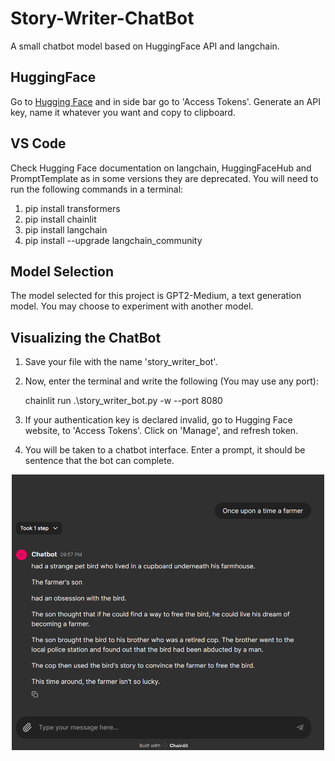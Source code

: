 # Story-Writer-ChatBot
A small chatbot model based on HuggingFace API and langchain.
## HuggingFace
Go to [Hugging Face](https://huggingface.co/) and in side bar go to 'Access Tokens'. Generate an API key, name it whatever you want and copy to clipboard.
## VS Code
Check Hugging Face documentation on langchain, HuggingFaceHub and PromptTemplate as in some versions they are deprecated.
You will need to run the following commands in a terminal:
 1.   pip install transformers
 2.   pip install chainlit
 3.   pip install langchain
 4.   pip install --upgrade langchain_community
 ## Model Selection
 The model selected for this project is GPT2-Medium, a text generation model. You may choose to experiment with another model.
 ## Visualizing the ChatBot
 1. Save your file with the name 'story_writer_bot'.
 2. Now, enter the terminal and write the following (You may use any port):
    
    chainlit run .\story_writer_bot.py -w --port 8080
 4. If your authentication key is declared invalid, go to Hugging Face website, to 'Access Tokens'. Click on 'Manage', and refresh token.
 5. You will be taken to a chatbot interface. Enter a prompt, it should be sentence that the bot can complete.

<p align="center">
<img src="https://github.com/HafsaRafique/Story-Writer-ChatBot/raw/main/chatbot.png" alt="Chatbot" width="500"/>
</p>
 

